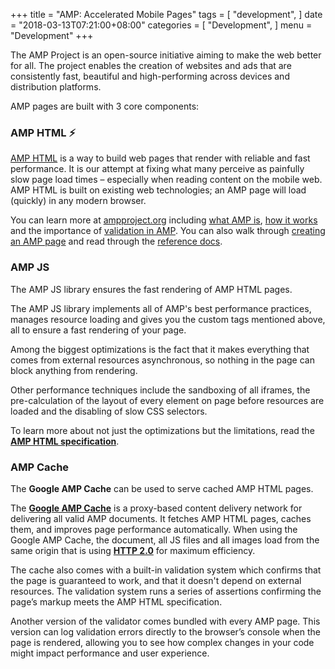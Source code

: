 
+++
title = "AMP: Accelerated Mobile Pages"
tags = [
    "development",
]
date = "2018-03-13T07:21:00+08:00"
categories = [
    "Development",
]
menu = "Development"
+++

The AMP Project is an open-source initiative aiming to make the web better for all. The project enables the creation of websites and ads that are consistently fast, beautiful and high-performing across devices and distribution platforms.

AMP pages are built with 3 core components:

### AMP HTML ⚡

[AMP HTML](https://www.ampproject.org/docs/get_started/about-amp.html) is a way to build web pages that render with reliable and fast performance. It is our attempt at fixing what many perceive as painfully slow page load times – especially when reading content on the mobile web.  AMP HTML is built on existing web technologies; an AMP page will load (quickly) in any modern browser.

You can learn more at [ampproject.org](https://www.ampproject.org/) including [what AMP is](https://www.ampproject.org/learn/about-amp/), [how it works](https://www.ampproject.org/learn/how-amp-works/) and the importance of [validation in AMP](https://www.ampproject.org/docs/guides/validate).  You can also walk through [creating an AMP page](https://www.ampproject.org/docs/get_started/create) and read through the [reference docs](https://www.ampproject.org/docs/reference/components).

<!--more-->

### AMP JS

The AMP JS library ensures the fast rendering of AMP HTML pages.

The AMP JS library implements all of AMP's best performance practices, manages resource loading and gives you the custom tags mentioned above, all to ensure a fast rendering of your page.

Among the biggest optimizations is the fact that it makes everything that comes from external resources asynchronous, so nothing in the page can block anything from rendering.

Other performance techniques include the sandboxing of all iframes, the pre-calculation of the layout of every element on page before resources are loaded and the disabling of slow CSS selectors.

To learn more about not just the optimizations but the limitations, read the [**AMP HTML specification**](https://www.ampproject.org/docs/fundamentals/spec "AMP HTML specification").

### AMP Cache

The **Google AMP Cache** can be used to serve cached AMP HTML pages.

The [**Google AMP Cache**](https://developers.google.com/amp/cache/ "Google AMP Cach") is a proxy-based content delivery network for delivering all valid AMP documents. It fetches AMP HTML pages, caches them, and improves page performance automatically. When using the Google AMP Cache, the document, all JS files and all images load from the same origin that is using [**HTTP 2.0**](https://http2.github.io/ "HTTP 2.0 @GitHub") for maximum efficiency.

The cache also comes with a built-in validation system which confirms that the page is guaranteed to work, and that it doesn't depend on external resources. The validation system runs a series of assertions confirming the page’s markup meets the AMP HTML specification.

Another version of the validator comes bundled with every AMP page. This version can log validation errors directly to the browser’s console when the page is rendered, allowing you to see how complex changes in your code might impact performance and user experience.
